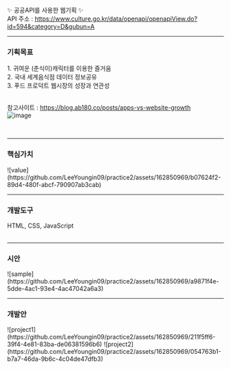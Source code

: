 ✨ 공공API를 사용한 웹기획 ✨ <br>
API 주소 : https://www.culture.go.kr/data/openapi/openapiView.do?id=594&category=D&gubun=A
<br>
<hr>
<h3>기획목표</h3>
1. 귀여운 (춘식이)캐릭터를 이용한 즐거움 <br>
2. 국내 세계음식점 데이터 정보공유 <br>
3. 푸드 프로덕트 웹시장의 성장과 연관성 <br><br>

참고사이트 :  https://blog.ab180.co/posts/apps-vs-website-growth <br>
![image](https://github.com/LeeYoungin09/practice2/assets/162850969/31bef324-26eb-4fcb-9dab-569590c59d23)

<br>
<hr>
<h3>핵심가치</h3>
![value](https://github.com/LeeYoungin09/practice2/assets/162850969/b07624f2-89d4-480f-abcf-790907ab3cab)
<br>

<hr>
<h3>개발도구</h3>
HTML, CSS, JavaScript<br>
<br>

<hr>
<h3>시안</h3>
![sample](https://github.com/LeeYoungin09/practice2/assets/162850969/a9871f4e-5dde-4ac1-93e4-4ac47042a6a3)

<br>
<hr>
<h3>개발안</h3>
![project1](https://github.com/LeeYoungin09/practice2/assets/162850969/211f5ff6-39f4-4e81-83ba-de06381596b6)
![project2](https://github.com/LeeYoungin09/practice2/assets/162850969/054763b1-b7a7-46da-9b6c-4c04de47dfb3)

